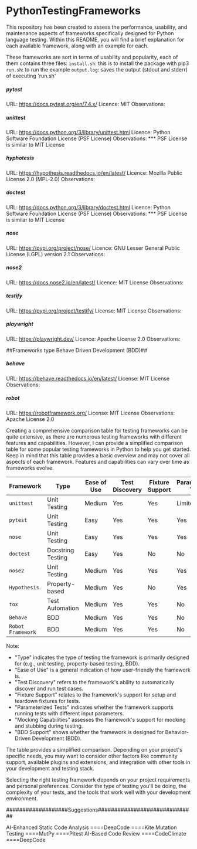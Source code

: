 # PythonTestingFrameworks
This repository has been created to assess the performance, usability, and maintenance aspects of frameworks specifically designed for Python language testing.
Within this README, you will find a brief explanation for each available framework, along with an example for each.

These frameworks are sort in terms of usability and popularity, each of them contains three files:
`install.sh`: this is to install the package with pip3
`run.sh`: to run the example
`output.log`: saves the output (stdout and stderr) of executing 'run.sh'

##### pytest #####
URL: https://docs.pytest.org/en/7.4.x/
Licence: MIT
Observations:

##### unittest #####
URL: https://docs.python.org/3/library/unittest.html
Licence: Python Software Foundation License (PSF License)
Observations:
*** PSF License is similar to MIT License


##### hyphotesis #####
URL: https://hypothesis.readthedocs.io/en/latest/
Licence: Mozilla Public License 2.0 (MPL-2.0)
Observations:

##### doctest #####
URL: https://docs.python.org/3/library/doctest.html
Licence: Python Software Foundation License (PSF License)
Observations: 
*** PSF License is similar to MIT License

##### nose #####
URL: https://pypi.org/project/nose/
Licence: GNU Lesser General Public License (LGPL) version 2.1
Observations:

##### nose2 #####
URL: https://docs.nose2.io/en/latest/
Licence: MIT License
Observations:

##### testify #####
URL: https://pypi.org/project/testify/
License: MIT License
Observations:

##### playwright #####
URL: https://playwright.dev/
Licence: Apache License 2.0
Observations:


##Frameworks type Behave Driven Development (BDD)##

##### behave #####
URL: https://behave.readthedocs.io/en/latest/
License: MIT License
Observations:

##### robot #####
URL: https://robotframework.org/
License: MIT License
Observations: Apache License 2.0


Creating a comprehensive comparison table for testing frameworks can be quite extensive, as there are numerous testing frameworks with different features and capabilities. However, I can provide a simplified comparison table for some popular testing frameworks in Python to help you get started. Keep in mind that this table provides a basic overview and may not cover all aspects of each framework. Features and capabilities can vary over time as frameworks evolve.

| Framework           | Type              | Ease of Use      | Test Discovery | Fixture Support | Parameterized Tests | Mocking Capabilities | BDD Support |
|---------------------|-------------------|------------------|-----------------|-----------------|----------------------|-----------------------|-------------|
| `unittest`          | Unit Testing      | Medium           | Yes             | Yes             | Limited              | Limited               | No          |
| `pytest`            | Unit Testing      | Easy             | Yes             | Yes             | Yes                  | Yes                   | No          |
| `nose`              | Unit Testing      | Easy             | Yes             | Yes             | Yes                  | Limited               | No          |
| `doctest`           | Docstring Testing | Easy             | Yes             | No              | No                   | Limited               | No          |
| `nose2`             | Unit Testing      | Medium           | Yes             | Yes             | Yes                  | Limited               | No          |
| `Hypothesis`        | Property-based    | Medium           | Yes             | No              | Yes                  | No                    | No          |
| `tox`               | Test Automation   | Medium           | Yes             | Yes             | No                   | No                    | No          |
| `Behave`            | BDD               | Medium           | Yes             | Yes             | No                   | No                    | Yes         |
| `Robot Framework`   | BDD               | Medium           | Yes             | Yes             | No                   | No                    | Yes         |

Note:
- "Type" indicates the type of testing the framework is primarily designed for (e.g., unit testing, property-based testing, BDD).
- "Ease of Use" is a general indication of how user-friendly the framework is.
- "Test Discovery" refers to the framework's ability to automatically discover and run test cases.
- "Fixture Support" relates to the framework's support for setup and teardown fixtures for tests.
- "Parameterized Tests" indicates whether the framework supports running tests with different input parameters.
- "Mocking Capabilities" assesses the framework's support for mocking and stubbing during testing.
- "BDD Support" shows whether the framework is designed for Behavior-Driven Development (BDD).

The table provides a simplified comparison. Depending on your project's specific needs, you may want to consider other factors like community support, available plugins and extensions, and integration with other tools in your development and testing stack.

Selecting the right testing framework depends on your project requirements and personal preferences. Consider the type of testing you'll be doing, the complexity of your tests, and the tools that work well with your development environment.







###################Suggestions##############################

AI-Enhanced Static Code Analysis
====DeepCode
====Kite
Mutation Testing 
====MutPy
====Pitest
AI-Based Code Review
====CodeClimate
====DeepCode


